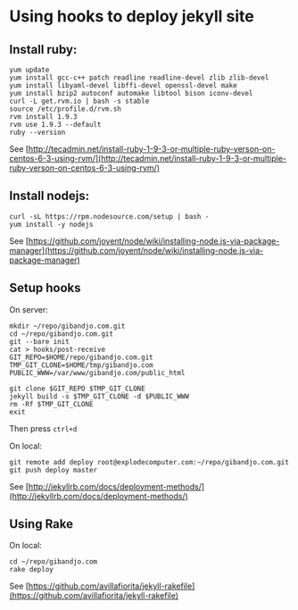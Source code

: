 # Using hooks to deploy jekyll site

## Install ruby:

	yum update
	yum install gcc-c++ patch readline readline-devel zlib zlib-devel 
	yum install libyaml-devel libffi-devel openssl-devel make 
	yum install bzip2 autoconf automake libtool bison iconv-devel
	curl -L get.rvm.io | bash -s stable
	source /etc/profile.d/rvm.sh
	rvm install 1.9.3
	rvm use 1.9.3 --default 
	ruby --version

See [http://tecadmin.net/install-ruby-1-9-3-or-multiple-ruby-verson-on-centos-6-3-using-rvm/](http://tecadmin.net/install-ruby-1-9-3-or-multiple-ruby-verson-on-centos-6-3-using-rvm/)


## Install nodejs:

	curl -sL https://rpm.nodesource.com/setup | bash -
	yum install -y nodejs

See [https://github.com/joyent/node/wiki/installing-node.js-via-package-manager](https://github.com/joyent/node/wiki/installing-node.js-via-package-manager)

## Setup hooks

On server:

	mkdir ~/repo/gibandjo.com.git
	cd ~/repo/gibandjo.com.git
	git --bare init
	cat > hooks/post-receive
	GIT_REPO=$HOME/repo/gibandjo.com.git
	TMP_GIT_CLONE=$HOME/tmp/gibandjo.com
	PUBLIC_WWW=/var/www/gibandjo.com/public_html

	git clone $GIT_REPO $TMP_GIT_CLONE
	jekyll build -s $TMP_GIT_CLONE -d $PUBLIC_WWW
	rm -Rf $TMP_GIT_CLONE
	exit

Then press `ctrl+d`

On local:

	git remote add deploy root@explodecomputer.com:~/repo/gibandjo.com.git
	git push deploy master

See [http://jekyllrb.com/docs/deployment-methods/](http://jekyllrb.com/docs/deployment-methods/)

## Using Rake

On local:

	cd ~/repo/gibandjo.com
	rake deploy

See [https://github.com/avillafiorita/jekyll-rakefile](https://github.com/avillafiorita/jekyll-rakefile)
